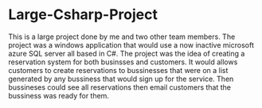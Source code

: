 # Large-Csharp-Project
This is a large project done by me and two other team members.
The project was a windows application that would use a now inactive microsoft azure SQL server all based in C#.
The project was the idea of creating a reservation system for both businsses and customers. It would allows customers to create reservations
to bussinesses that were on a list generated by any bussiness that would sign up for the service. Then bussineses could see all reservations
then email customers that the bussiness was ready for them.
